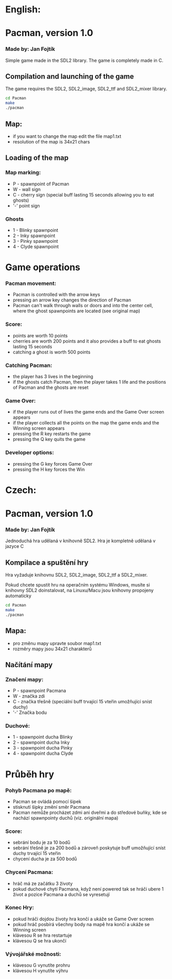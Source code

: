 # English:

# Pacman, version 1.0
### Made by: Jan Fojtík

Simple game made in the SDL2 library.
The game is completely made in C.

## Compilation and launching of the game

The game requires the SDL2, SDL2_image, SDL2_ttf and SDL2_mixer library.

```sh
cd Pacman
make
./pacman
```

## Map:
- if you want to change the map edit the file map1.txt
- resolution of the map is 34x21 chars

## Loading of the map

### Map marking:
- P - spawnpoint of Pacman
- W - wall sign
- C - cherry sign (special buff lasting 15 seconds allowing you to eat ghosts)
- '-' point sign

### Ghosts
- 1 - Blinky spawnpoint
- 2 - Inky spawnpoint
- 3 - Pinky spawnpoint
- 4 - Clyde spawnpoint

# Game operations
### Pacman movement:
- Pacman is controlled with the arrow keys
- pressing an arrow key changes the direction of Pacman
- Pacman can't walk through walls or doors and into the center cell, where the ghost spawnpoints are located (see original map)

### Score:
- points are worth 10 points
- cherries are worth 200 points and it also provides a buff to eat ghosts lasting 15 seconds
- catching a ghost is worth 500 points

### Catching Pacman:
- the player has 3 lives in the beginning
- if the ghosts catch Pacman, then the player takes 1 life and the positions of Pacman and the ghosts are reset

### Game Over:
- if the player runs out of lives the game ends and the Game Over screen appears
- if the player collects all the points on the map the game ends and the Winning screen appears
- pressing the R key restarts the game
- pressing the Q key quits the game

### Developer options:
- pressing the G key forces Game Over
- pressing the H key forces the Win


# Czech:

# Pacman, version 1.0
### Made by: Jan Fojtík

Jednoduchá hra udělaná v knihovně SDL2.
Hra je kompletně udělaná v jazyce C

## Kompilace a spuštění hry

Hra vyžaduje knihovnu SDL2, SDL2_image, SDL2_ttf a SDL2_mixer.

Pokud chcete spustit hru na operačním systému Windows, musíte si knihovny SDL2 doinstalovat, na Linuxu/Macu jsou knihovny propojeny automaticky


```sh
cd Pacman
make
./pacman
```

## Mapa:
- pro změnu mapy upravte soubor map1.txt
- rozměry mapy jsou 34x21 charakterů

## Načítání mapy

### Značení mapy:
- P - spawnpoint Pacmana
- W - značka zdi
- C - značka třešně (speciální buff trvající 15 vteřin umožňující sníst duchy)
- '-' Značka bodu
### Duchové:
- 1 - spawnpoint ducha Blinky
- 2 - spawnpoint ducha Inky
- 3 - spawnpoint ducha Pinky
- 4 - spawnpoint ducha Clyde

# Průběh hry
### Pohyb Pacmana po mapě:
- Pacman se ovládá pomocí šipek
- stisknutí šipky změní směr Pacmana
- Pacman nemůže procházet zdmi ani dveřmi a do středové buňky, kde se nachází spawnpointy duchů (viz. originální mapa)

### Score:
- sebrání bodu je za 10 bodů
- sebrání třešně je za 200 bodů a zároveň poskytuje buff umožňující sníst duchy trvající 15 vteřin
- chycení ducha je za 500 bodů

### Chycení Pacmana:
- hráč má ze začátku 3 životy
- pokud duchové chytí Pacmana, když není powered tak se hráči ubere 1 život a pozice Pacmana a duchů se vyresetují

### Konec Hry:
- pokud hráči dojdou životy hra končí a ukáže se Game Over screen
- pokud hráč posbírá všechny body na mapě hra končí a ukáže se Winning screen
- klávesou R se hra restartuje
- klávesou Q se hra ukončí

### Vývojářské možnosti:
- klávesou G vynutíte prohru
- klávesou H vynutíte výhru
